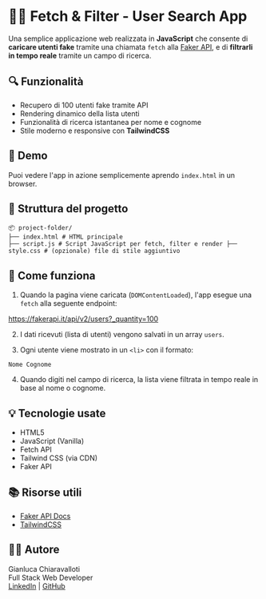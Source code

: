 # 🧑‍💻 Fetch & Filter - User Search App

Una semplice applicazione web realizzata in **JavaScript** che consente di **caricare utenti fake** tramite una chiamata `fetch` alla [Faker API](https://fakerapi.it/), e di **filtrarli in tempo reale** tramite un campo di ricerca.

## 🔍 Funzionalità

- Recupero di 100 utenti fake tramite API
- Rendering dinamico della lista utenti
- Funzionalità di ricerca istantanea per nome e cognome
- Stile moderno e responsive con **TailwindCSS**

## 🚀 Demo

Puoi vedere l'app in azione semplicemente aprendo `index.html` in un browser.

## 📁 Struttura del progetto
```
📦 project-folder/ 
├── index.html # HTML principale 
├── script.js # Script JavaScript per fetch, filter e render ├── style.css # (opzionale) file di stile aggiuntivo
```

## 🔧 Come funziona

1. Quando la pagina viene caricata (`DOMContentLoaded`), l'app esegue una `fetch` alla seguente endpoint:

https://fakerapi.it/api/v2/users?_quantity=100


2. I dati ricevuti (lista di utenti) vengono salvati in un array `users`.

3. Ogni utente viene mostrato in un `<li>` con il formato:
```
Nome Cognome
```

4. Quando digiti nel campo di ricerca, la lista viene filtrata in tempo reale in base al nome o cognome.

## 💡 Tecnologie usate

- HTML5
- JavaScript (Vanilla)
- Fetch API
- Tailwind CSS (via CDN)
- Faker API


## 📚 Risorse utili

- [Faker API Docs](https://fakerapi.it/en)
- [TailwindCSS](https://tailwindcss.com/)

## 🧑‍🎓 Autore

Gianluca Chiaravalloti  
Full Stack Web Developer  
[LinkedIn](https://www.linkedin.com/in/gianlucachiaravalloti/) | [GitHub](https://github.com/tuo-username)



